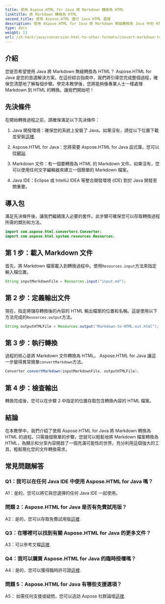 ```yaml
---
title: 使用 Aspose.HTML for Java 將 Markdown 轉換為 HTML
linktitle: 將 Markdown 轉換為 HTML
second_title: 使用 Aspose.HTML 進行 Java HTML 處理
description: 使用 Aspose.HTML for Java 將 Markdown 無縫轉換為 Java 中的 HTML。請按照我們的逐步指南來簡化您的文件轉換需求。
type: docs
weight: 13
url: /zh-hant/java/conversion-html-to-other-formats/convert-markdown-to-html/
---
```


## 介紹

您是否希望使用 Java 將 Markdown 無縫轉換為 HTML？ Aspose.HTML for Java 是您的首選解決方案。在這份綜合指南中，我們將引導您完成整個過程，確保您清楚地了解每個步驟。學完本教學後，您將能夠像專業人士一樣處理 Markdown 到 HTML 的轉換。讓我們開始吧！

## 先決條件

在開始轉換過程之前，請確保滿足以下先決條件：

1.  Java 開發環境：確保您的系統上安裝了 Java。如果沒有，請從以下位置下載並安裝[這裡](https://www.java.com).

2. Aspose.HTML for Java：您將需要 Aspose.HTML for Java 函式庫。您可以從[網站](https://releases.aspose.com/html/java/).

3. Markdown 文件：有一個要轉換為 HTML 的 Markdown 文件。如果沒有，您可以使用任何文字編輯器來建立一個簡單的 Markdown 檔案。

4. Java IDE：Eclipse 或 IntelliJ IDEA 等整合開發環境 (IDE) 對於 Java 開發至關重要。

## 導入包

滿足先決條件後，讓我們繼續匯入必要的套件。此步驟可確保您可以存取轉換過程所需的類別和方法。

```java
import com.aspose.html.converters.Converter;
import com.aspose.html.system.resources.Resources;
```

## 第 1 步：載入 Markdown 文件

首先，將 Markdown 檔案載入到轉換過程中。使用`Resources.input`方法來指定輸入檔位置。

```java
String inputMarkdownFile = Resources.input("input.md");
```

## 第 2 步：定義輸出文件

現在，指定將儲存轉換後的內容的 HTML 輸出檔案的位置和名稱。這是使用以下方法完成的`Resources.output`方法。

```java
String outputHTMLFile = Resources.output("Markdown-to-HTML.out.html");
```

## 第 3 步：執行轉換

過程的核心是將 Markdown 文件轉換為 HTML。 Aspose.HTML for Java 讓這一步變得異常簡單`convertMarkdown`方法。

```java
Converter.convertMarkdown(inputMarkdownFile, outputHTMLFile);
```

## 第 4 步：檢查輸出

轉換完成後，您可以在步驟 2 中指定的位置存取包含轉換內容的 HTML 檔案。

## 結論

在本教學中，我們介紹了使用 Aspose.HTML for Java 將 Markdown 轉換為 HTML 的過程。只需幾個簡單的步驟，您就可以輕鬆地將 Markdown 檔案轉換為 HTML，為顯示和分享內容開啟了一個充滿可能性的世界。充分利用這個強大的工具，輕鬆簡化您的文件轉換需求。

## 常見問題解答

### Q1：我可以在任何 Java IDE 中使用 Aspose.HTML for Java 嗎？

A1：是的，您可以將它與您選擇的任何 Java IDE 一起使用。

### 問題 2：Aspose.HTML for Java 是否有免費試用版？

 A2：是的，您可以存取免費試用版[這裡](https://releases.aspose.com/html/java).

### Q3：在哪裡可以找到有關 Aspose.HTML for Java 的更多文件？

 A3：可以參考文檔[這裡](https://reference.aspose.com/html/java/).

### Q4：我可以購買 Aspose.HTML for Java 的臨時授權嗎？

 A4：是的，您可以獲得臨時許可證[這裡](https://purchase.aspose.com/temporary-license/).

### 問題 5：Aspose.HTML for Java 有哪些支援選項？

 A5： 如需任何支援或疑問，您可以造訪 Aspose 社群論壇[這裡](https://forum.aspose.com/).